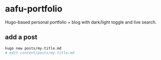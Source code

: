 # aafu-portfolio

Hugo-based personal portfolio + blog with dark/light toggle and live search.

## add a post
```bash
hugo new posts/my-title.md
# edit content/posts/my-title.md
